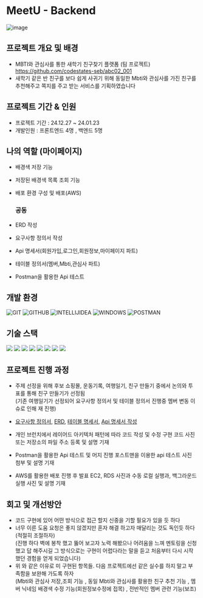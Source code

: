 # MeetU - Backend
![image](https://github.com/Brilmin/abc01-MeetU/assets/118905157/2344ae08-8a28-4c4c-9e03-30539038b7e8)



## 프로젝트 개요 및 배경
- MBTI와 관심사를 통한 새학기 친구찾기 플랫폼 (팀 프로젝트) https://github.com/codestates-seb/abc02_001
- 새학기 같은 반 친구를 보다 쉽게 사귀기 위해 동일한 Mbti와 관심사를 가진 친구를 추천해주고 쪽지를 주고 받는 서비스를 기획하였습니다

## 프로젝트 기간 & 인원
- 프로젝트 기간 : 24.12.27 ~ 24.01.23
- 개발인원 : 프론트엔드 4명 , 백엔드 5명

## 나의 역할 (마이페이지)
- 배경색 저장 기능
- 저장된 배경색 목록 조회 기능
- 배포 환경 구성 및 배포(AWS)

  ### 공동
-  ERD 작성
-  요구사항 정의서 작성
-  Api 명세서(회원가입,로그인,회원정보,마이페이지 파트)
-  테이블 정의서(멤버,Mbti,관심사 파트)
-  Postman을 활용한 Api 테스트
  

##  개발 환경
![GIT](https://img.shields.io/badge/GIT-%23E34F26.svg?style=for-the-badge&logo=GIT&logoColor=white)
![GITHUB](https://img.shields.io/badge/GITHUB-%2320232a.svg?style=for-the-badge&logo=GITHUB&logoColor=%2361DAFB)
![INTELLIJIDEA](https://img.shields.io/badge/INTELLIJIDEA-%231572B6.svg?style=for-the-badge&logo=INTELLIJIDEA&logoColor=white)
![WINDOWS](https://img.shields.io/badge/WINDOWS-%23007ACC.svg?style=for-the-badge&logo=WINDOWS&logoColor=white)
![POSTMAN](https://img.shields.io/badge/POSTMAN-%23E34F26.svg?style=for-the-badge&logo=POSTMAN&logoColor=white)

## 기술 스택
<img src="https://img.shields.io/badge/JAVA-5A29E4?style=for-the-badge&logo=JAVA&logoColor=white">   <img src="https://img.shields.io/badge/GRADLE-5A29E4?style=for-the-badge&logo=gradle&logoColor=white">
<img src="https://img.shields.io/badge/mySQL-4479A1?style=for-the-badge&logo=mySQL&logoColor=white">
<img src="https://img.shields.io/badge/spring security-6DB33F?style=for-the-badge&logo=spring security&logoColor=white"> 
<img src="https://img.shields.io/badge/spring boot-6DB33F?style=for-the-badge&logo=spring boot&logoColor=white">
  <img src="https://img.shields.io/badge/JWT-6DB33F?style=for-the-badge&logo=jwt&logoColor=white">
  <img src="https://img.shields.io/badge/AWS EC2-FF9900?style=for-the-badge&logo=Amazon EC2&logoColor=white">
  <img src="https://img.shields.io/badge/AWS RDS-FF9900?style=for-the-badge&logo=amazonrds&logoColor=white">

  ## 프로젝트 진행 과정
  - 주제 선정을 위해 후보 쇼핑몰, 운동기록, 여행일기, 친구 만들기 중에서 논의와 투표를 통해 친구 만들기가 선정됨 </br>
    (기존 여행일기가 선정되어 요구사항 정의서 및 테이블 정의서 진행중 멤버 변동 이슈로 인해 재 진행)
    
  - [요구사항 정의서](https://docs.google.com/spreadsheets/d/1L4wACPQCKQ7hr-v-saBtJC0c9OAXE6tAE3GvGZy0RnM/edit#gid=461303735), [ERD](https://ifh.cc/v-xBxVPw), 
[테이블 명세서](https://docs.google.com/spreadsheets/d/1L4wACPQCKQ7hr-v-saBtJC0c9OAXE6tAE3GvGZy0RnM/edit?usp=sharing), [Api 명세서 작성](https://www.notion.so/codestates/API-bb14e1c350b347f6afcaca266ca21112)


- 개인 브런치에서 레이어드 아키텍처 패턴에 따라 코드 작성 및 수정
구현 코드 사진 또는 저장소의 파일 주소 등록 및 설명 기재

- Postman을 활용한 Api 테스트 및 머지 진행
    포스트맨을 이용한 api 테스트 사진 첨부 및 설명 기재

- AWS를 활용한 배포 진행 후 발표
  EC2, RDS 사진과 수동 로컬 실행과, 백그라운드 실행 사진 및 설명 기재

## 회고 및 개선방안
- 코드 구현에 있어 어떤 방식으로 접근 할지 신중을 기할 필요가 있을 듯 하다
- 너무 이른 도움 요청은 좋지 않겠지만 혼자 해결 하고자 매달리는 것도 독인듯 하다 (적절히 조절하자)<br>
  (진행 하다 벽에 봉착 했고 뚫어 보고자 노력 해봤으나 어려움을 느껴 멘토링을 신청 했고 답 해주시길 그 방식으로는 구현이 어렵다라는 말을 듣고 처음부터 다시 시작 했던 경험을 얻게 되었습니다)
- 위 와 같은 이유로 미 구현된 항목들. 다음 프로젝트에선 같은 실수를 하지 말고 부족함을 보완해 가도록 하자 <br>
  (Mbti와 관심사 저장,조회 기능 , 동일 Mbti와 관심사를 활용한 친구 추천 기능 , 멤버 닉네임 배경색 수정 기능(회원정보수정에 접목) , 전반적인 멤버 관련 기능(보조)
